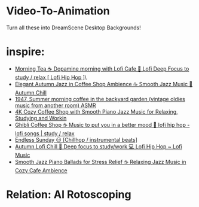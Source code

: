 # Video-To-Animation
Turn all these into DreamScene Desktop Backgrounds!

# inspire:
- [Morning Tea ☕ Dopamine morning with Lofi Cafe 🍂 Lofi Deep Focus to study / relax [ Lofi Hip Hop ]](https://youtu.be/ee6SjNN2_uk)\
- [Elegant Autumn Jazz in Coffee Shop Ambience ☕️ Smooth Jazz Music 🍂 Autumn Chill](https://youtu.be/-qzIuvflNAU)
- [1947, Summer morning coffee in the backyard garden (vintage oldies music from another room) ASMR](https://youtu.be/xH_EhLsB_Ic)
- [4K Cozy Coffee Shop with Smooth Piano Jazz Music for Relaxing, Studying and Workin](https://youtu.be/MYPVQccHhAQ)
- [Ghibli Coffee Shop ☕️ Music to put you in a better mood 🌿 lofi hip hop - lofi songs | study / relax](https://youtu.be/zhDwjnYZiCo)
- [Endless Sunday 😌 [Chillhop / instrumental beats]](https://youtu.be/D_uLM5i0Z4c)
- [Autumn Lofi Chill 💖 Deep focus to study/work 💻 Lofi Hip Hop ~ Lofi Music](https://youtu.be/7RJ7m02u8hI)
- [Smooth Jazz Piano Ballads for Stress Relief ☕ Relaxing Jazz Music in Cozy Cafe Ambience](https://youtu.be/-jgEswq9ZlI)

# Relation: AI Rotoscoping

